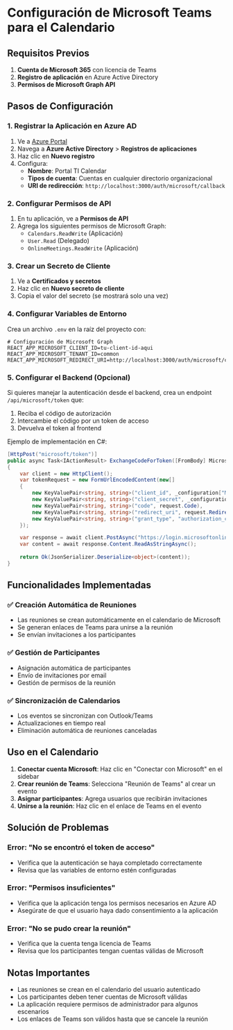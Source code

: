 # Configuración de Microsoft Teams para el Calendario

## Requisitos Previos

1. **Cuenta de Microsoft 365** con licencia de Teams
2. **Registro de aplicación** en Azure Active Directory
3. **Permisos de Microsoft Graph API**

## Pasos de Configuración

### 1. Registrar la Aplicación en Azure AD

1. Ve a [Azure Portal](https://portal.azure.com)
2. Navega a **Azure Active Directory** > **Registros de aplicaciones**
3. Haz clic en **Nuevo registro**
4. Configura:
   - **Nombre**: Portal TI Calendar
   - **Tipos de cuenta**: Cuentas en cualquier directorio organizacional
   - **URI de redirección**: `http://localhost:3000/auth/microsoft/callback`

### 2. Configurar Permisos de API

1. En tu aplicación, ve a **Permisos de API**
2. Agrega los siguientes permisos de Microsoft Graph:
   - `Calendars.ReadWrite` (Aplicación)
   - `User.Read` (Delegado)
   - `OnlineMeetings.ReadWrite` (Aplicación)

### 3. Crear un Secreto de Cliente

1. Ve a **Certificados y secretos**
2. Haz clic en **Nuevo secreto de cliente**
3. Copia el valor del secreto (se mostrará solo una vez)

### 4. Configurar Variables de Entorno

Crea un archivo `.env` en la raíz del proyecto con:

```env
# Configuración de Microsoft Graph
REACT_APP_MICROSOFT_CLIENT_ID=tu-client-id-aqui
REACT_APP_MICROSOFT_TENANT_ID=common
REACT_APP_MICROSOFT_REDIRECT_URI=http://localhost:3000/auth/microsoft/callback
```

### 5. Configurar el Backend (Opcional)

Si quieres manejar la autenticación desde el backend, crea un endpoint `/api/microsoft/token` que:

1. Reciba el código de autorización
2. Intercambie el código por un token de acceso
3. Devuelva el token al frontend

Ejemplo de implementación en C#:

```csharp
[HttpPost("microsoft/token")]
public async Task<IActionResult> ExchangeCodeForToken([FromBody] MicrosoftTokenRequest request)
{
    var client = new HttpClient();
    var tokenRequest = new FormUrlEncodedContent(new[]
    {
        new KeyValuePair<string, string>("client_id", _configuration["Microsoft:ClientId"]),
        new KeyValuePair<string, string>("client_secret", _configuration["Microsoft:ClientSecret"]),
        new KeyValuePair<string, string>("code", request.Code),
        new KeyValuePair<string, string>("redirect_uri", request.RedirectUri),
        new KeyValuePair<string, string>("grant_type", "authorization_code")
    });

    var response = await client.PostAsync("https://login.microsoftonline.com/common/oauth2/v2.0/token", tokenRequest);
    var content = await response.Content.ReadAsStringAsync();
    
    return Ok(JsonSerializer.Deserialize<object>(content));
}
```

## Funcionalidades Implementadas

### ✅ Creación Automática de Reuniones
- Las reuniones se crean automáticamente en el calendario de Microsoft
- Se generan enlaces de Teams para unirse a la reunión
- Se envían invitaciones a los participantes

### ✅ Gestión de Participantes
- Asignación automática de participantes
- Envío de invitaciones por email
- Gestión de permisos de la reunión

### ✅ Sincronización de Calendarios
- Los eventos se sincronizan con Outlook/Teams
- Actualizaciones en tiempo real
- Eliminación automática de reuniones canceladas

## Uso en el Calendario

1. **Conectar cuenta Microsoft**: Haz clic en "Conectar con Microsoft" en el sidebar
2. **Crear reunión de Teams**: Selecciona "Reunión de Teams" al crear un evento
3. **Asignar participantes**: Agrega usuarios que recibirán invitaciones
4. **Unirse a la reunión**: Haz clic en el enlace de Teams en el evento

## Solución de Problemas

### Error: "No se encontró el token de acceso"
- Verifica que la autenticación se haya completado correctamente
- Revisa que las variables de entorno estén configuradas

### Error: "Permisos insuficientes"
- Verifica que la aplicación tenga los permisos necesarios en Azure AD
- Asegúrate de que el usuario haya dado consentimiento a la aplicación

### Error: "No se pudo crear la reunión"
- Verifica que la cuenta tenga licencia de Teams
- Revisa que los participantes tengan cuentas válidas de Microsoft

## Notas Importantes

- Las reuniones se crean en el calendario del usuario autenticado
- Los participantes deben tener cuentas de Microsoft válidas
- La aplicación requiere permisos de administrador para algunos escenarios
- Los enlaces de Teams son válidos hasta que se cancele la reunión

